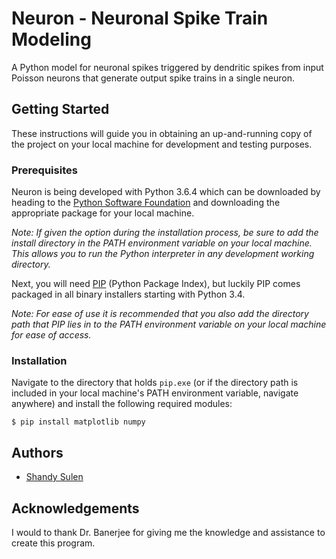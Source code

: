 # Neuron - Neuronal Spike Train Modeling
A Python model for neuronal spikes triggered by dendritic spikes from input Poisson neurons that generate output spike trains in a single neuron.
## Getting Started
These instructions will guide you in obtaining an up-and-running copy of the project on your local machine for development and testing purposes.
### Prerequisites
Neuron is being developed with Python 3.6.4 which can be downloaded by heading to the [Python Software Foundation](https://www.python.org/downloads/) and downloading the appropriate package for your local machine.

*Note: If given the option during the installation process, be sure to add the install directory in the PATH environment variable on your local machine. This allows you to run the Python interpreter in any development working directory.*

Next, you will need [PIP](https://pip.pypa.io/en/stable/) (Python Package Index), but luckily PIP comes packaged in all binary installers starting with Python 3.4.

*Note: For ease of use it is recommended that you also add the directory path that PIP lies in to the PATH environment variable on your local machine for ease of access.*

### Installation
Navigate to the directory that holds `pip.exe` (or if the directory path is included in your local machine's PATH environment variable, navigate anywhere) and install the following required modules:

`$ pip install matplotlib numpy`

## Authors
* [Shandy Sulen](https://github.com/shandysulen)

## Acknowledgements
I would to thank Dr. Banerjee for giving me the knowledge and assistance to create this program.
